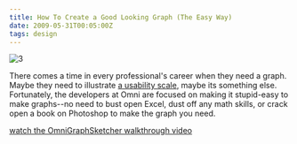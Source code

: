 ```yaml
---
title: How To Create a Good Looking Graph (The Easy Way)
date: 2009-05-31T00:05:00Z
tags: design
---
```

![3]

There comes a time in every professional's career when they need a graph. Maybe they need to illustrate [a usability scale][1], maybe its something else. Fortunately, the developers at Omni are focused on making it stupid-easy to make graphs--no need to bust open Excel, dust off any math skills, or crack open a book on Photoshop to make the graph you need.

[watch the OmniGraphSketcher walkthrough video][2]

 [1]: /a-usability-scale.html
 [2]: http://s3.amazonaws.com/downloads.omnigroup.com/software/MacOSX/movies/OmniGraphSketcher/OGSCast-hi.mov
 [3]: https://ggr_com.s3.amazonaws.com/images/omnigraphsketcher.jpg
